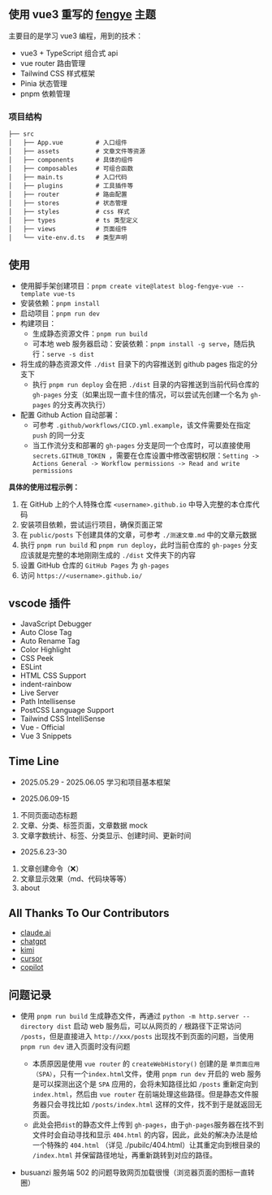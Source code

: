 ## 使用 vue3 重写的 [fengye](https://github.com/chen-yingfa/hexo-theme-fengye) 主题
主要目的是学习 vue3 编程，用到的技术：
- vue3 + TypeScript  组合式 api
- vue router  路由管理
- Tailwind CSS  样式框架
- Pinia  状态管理
- pnpm  依赖管理

### 项目结构
  ```
  ├── src
  │   ├── App.vue         # 入口组件
  │   ├── assets          # 文章文件等资源
  │   ├── components      # 具体的组件
  │   ├── composables     # 可组合函数
  │   ├── main.ts         # 入口代码
  │   ├── plugins         # 工具插件等
  │   ├── router          # 路由配置
  │   ├── stores          # 状态管理
  │   ├── styles          # css 样式
  │   ├── types           # ts 类型定义
  │   ├── views           # 页面组件
  │   └── vite-env.d.ts   # 类型声明
  ```


## 使用
- 使用脚手架创建项目：`pnpm create vite@latest blog-fengye-vue --template vue-ts`
- 安装依赖：`pnpm install`
- 启动项目：`pnpm run dev`
- 构建项目：
  - 生成静态资源文件：`pnpm run build`
  - 可本地 web 服务器启动：安装依赖：`pnpm install -g serve`，随后执行：`serve -s dist`
- 将生成的静态资源文件 `./dist` 目录下的内容推送到 github pages 指定的分支下
  - 执行 `pnpm run deploy` 会在把 `./dist` 目录的内容推送到当前代码仓库的 `gh-pages` 分支（如果出现一直卡住的情况，可以尝试先创建一个名为 `gh-pages` 的分支再次执行）
- 配置 Github Action 自动部署：
  - 可参考 `.github/workflows/CICD.yml.example`，该文件需要处在指定 `push` 的同一分支
  - 当工作流分支和部署的 `gh-pages` 分支是同一个仓库时，可以直接使用 `secrets.GITHUB_TOKEN `，需要在仓库设置中修改密钥权限：`Setting -> Actions General -> Workflow permissions -> Read and write permissions`

**具体的使用过程示例：**
1. 在 GitHub 上的个人特殊仓库 `<username>.github.io` 中导入完整的本仓库代码
2. 安装项目依赖，尝试运行项目，确保页面正常
3. 在 `public/posts` 下创建具体的文章，可参考 `./测速文章.md` 中的文章元数据
4. 执行 `pnpm run build` 和 `pnpm run deploy`，此时当前仓库的 `gh-pages` 分支应该就是完整的本地刚刚生成的 `./dist` 文件夹下的内容
5. 设置 GitHub 仓库的 `GitHub Pages` 为 `gh-pages`
6. 访问 `https://<username>.github.io/`


## vscode 插件
- JavaScript Debugger
- Auto Close Tag
- Auto Rename Tag
- Color Highlight
- CSS Peek
- ESLint
- HTML CSS Support
- indent-rainbow
- Live Server
- Path Intellisense
- PostCSS Language Support
- Tailwind CSS IntelliSense
- Vue - Official
- Vue 3 Snippets


## Time Line
- 2025.05.29 - 2025.06.05 学习和项目基本框架

- 2025.06.09-15
1. 不同页面动态标题
2. 文章、分类、标签页面，文章数据 mock
3. 文章字数统计、标签、分类显示、创建时间、更新时间

- 2025.6.23-30
1. 文章创建命令（❌）
2. 文章显示效果（md、代码块等等）
3. about


## All Thanks To Our Contributors
- [claude.ai](https://claude.ai/)
- [chatgpt](https://chatgpt.com/)
- [kimi](https://www.kimi.com/)
- [cursor](https://www.cursor.com/)
- [copilot](https://github.com/copilot)


## 问题记录
- 使用 `pnpm run build` 生成静态文件，再通过 `python -m http.server --directory dist` 启动 web 服务后，可以从网页的 `/` 根路径下正常访问 `/posts`，但是直接进入 `http://xxx/posts` 出现找不到页面的问题，当使用 `pnpm run dev` 进入页面时没有问题
  - 本质原因是使用 `vue router` 的 `createWebHistory()` 创建的是 `单页面应用（SPA）`，只有一个`index.html`文件，使用 `pnpm run dev` 开启的 web 服务是可以探测出这个是 `SPA` 应用的，会将未知路径比如 `/posts` 重新定向到 `index.html`，然后由 `vue router` 在前端处理这些路径。但是静态文件服务器只会寻找比如 `/posts/index.html` 这样的文件，找不到于是就返回无页面。
  - 此处会把`dist`的静态文件上传到 `gh-pages`，由于`gh-pages`服务器在找不到文件时会自动寻找和显示 `404.html` 的内容，因此，此处的解决办法是给一个特殊的 `404.html` （详见 ./pubilc/404.html）让其重定向到根目录的 `/index.html` 并保留路径地址，再重新跳转到对应的路径。

- busuanzi 服务端 502 的问题导致网页加载很慢（浏览器页面的图标一直转圈）